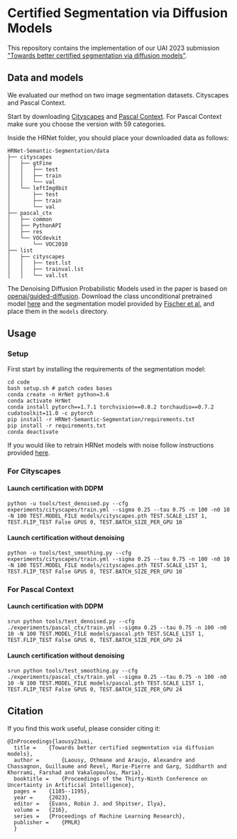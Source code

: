# Certified Segmentation via Diffusion Models

This repository contains the implementation of our UAI 2023 submission ["Towards better certified segmentation via diffusion models"](https://arxiv.org/abs/2306.09949).

## Data and models
We evaluated our method on two image segmentation datasets. Cityscapes and Pascal Context.

Start by downloading [Cityscapes](https://www.cityscapes-dataset.com/) and [Pascal Context](https://cs.stanford.edu/~roozbeh/pascal-context/#download). For Pascal Context make sure you choose the version with 59 categories.

Inside the HRNet folder, you should place your downloaded data as follows:
```
HRNet-Semantic-Segmentation/data
├── cityscapes
│   ├── gtFine
│   │   ├── test
│   │   ├── train
│   │   └── val
│   └── leftImg8bit
│       ├── test
│       ├── train
│       └── val
├── pascal_ctx
│   ├── common
│   ├── PythonAPI
│   ├── res
│   └── VOCdevkit
│       └── VOC2010
├── list
│   ├── cityscapes
│   │   ├── test.lst
│   │   ├── trainval.lst
│   │   └── val.lst
```
The Denoising Diffusion Probabilistic Models used in the paper is based on [openai/guided-diffusion](https://github.com/openai/guided-diffusion). Download the class unconditional pretrained model [here](https://openaipublic.blob.core.windows.net/diffusion/jul-2021/256x256_diffusion_uncond.pt) and 
the segmentation model provided by [Fischer et al.](https://files.sri.inf.ethz.ch/segmentation-smoothing/models.tar.gz) and place them in the `models` directory.


## Usage

### Setup
First start by installing the requirements of the segmentation model:

```
cd code
bash setup.sh # patch codes bases
conda create -n HrNet python=3.6
conda activate HrNet
conda install pytorch==1.7.1 torchvision==0.8.2 torchaudio==0.7.2 cudatoolkit=11.0 -c pytorch
pip install -r HRNet-Semantic-Segmentation/requirements.txt
pip install -r requirements.txt
conda deactivate
```

If you would like to retrain HRNet models with noise follow instructions provided [here](https://github.com/eth-sri/segmentation-smoothing/tree/main/code). 
### For Cityscapes
#### Launch certification with DDPM
```
python -u tools/test_denoised.py --cfg experiments/cityscapes/train.yml --sigma 0.25 --tau 0.75 -n 100 -n0 10 -N 100 TEST.MODEL_FILE models/cityscapes.pth TEST.SCALE_LIST 1, TEST.FLIP_TEST False GPUS 0, TEST.BATCH_SIZE_PER_GPU 10
```
#### Launch certification without denoising
```
python -u tools/test_smoothing.py --cfg experiments/cityscapes/train.yml --sigma 0.25 --tau 0.75 -n 100 -n0 10 -N 100 TEST.MODEL_FILE models/cityscapes.pth TEST.SCALE_LIST 1, TEST.FLIP_TEST False GPUS 0, TEST.BATCH_SIZE_PER_GPU 10
```
### For Pascal Context

#### Launch certification with DDPM
```
srun python tools/test_denoised.py --cfg ./experiments/pascal_ctx/train.yml --sigma 0.25 --tau 0.75 -n 100 -n0 10 -N 100 TEST.MODEL_FILE models/pascal.pth TEST.SCALE_LIST 1, TEST.FLIP_TEST False GPUS 0, TEST.BATCH_SIZE_PER_GPU 24
```

#### Launch certification without denoising
```
srun python tools/test_smoothing.py --cfg ./experiments/pascal_ctx/train.yml --sigma 0.25 --tau 0.75 -n 100 -n0 10 -N 100 TEST.MODEL_FILE models/pascal.pth TEST.SCALE_LIST 1, TEST.FLIP_TEST False GPUS 0, TEST.BATCH_SIZE_PER_GPU 24
```


## Citation
If you find this work useful, please consider citing it:

```
@InProceedings{laousy23uai,
  title = 	 {Towards better certified segmentation via diffusion models},
  author =       {Laousy, Othmane and Araujo, Alexandre and Chassagnon, Guillaume and Revel, Marie-Pierre and Garg, Siddharth and Khorrami, Farshad and Vakalopoulou, Maria},
  booktitle = 	 {Proceedings of the Thirty-Ninth Conference on Uncertainty in Artificial Intelligence},
  pages = 	 {1185--1195},
  year = 	 {2023},
  editor = 	 {Evans, Robin J. and Shpitser, Ilya},
  volume = 	 {216},
  series = 	 {Proceedings of Machine Learning Research},
  publisher =    {PMLR}
  }
```